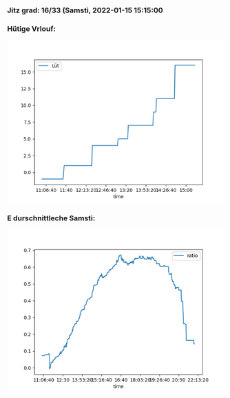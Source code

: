 ### Jitz grad: 16/33 (Samsti, 2022-01-15 15:15:00

### Hütige Vrlouf:
![Graph](Today.png)

### E durschnittleche Samsti:
![Graph](Samsti.png)